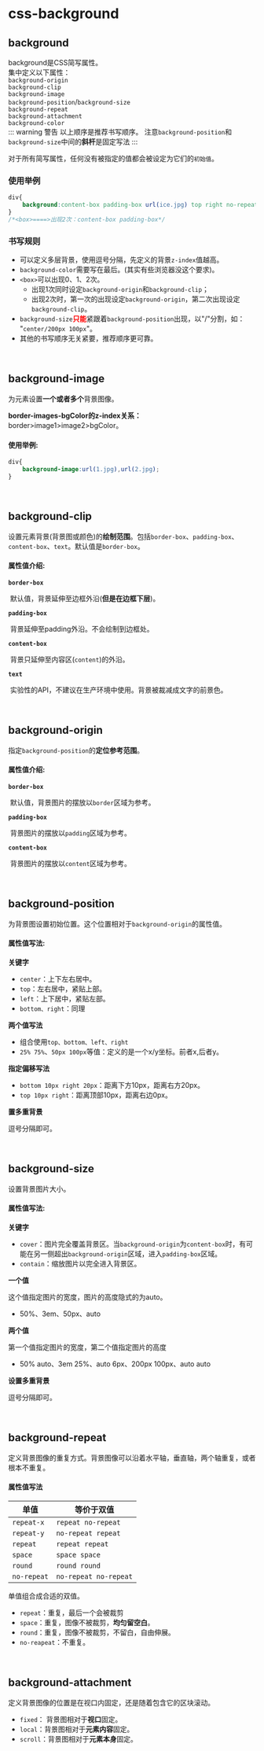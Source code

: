 # css-background

## background <Badge text="简写属性"/>
background是CSS简写属性。    
集中定义以下属性：    
`background-origin`    
`background-clip`    
`background-image`    
`background-position`/`background-size`    
`background-repeat`    
`background-attachment`    
`background-color`      
::: warning 警告
以上顺序是推荐书写顺序。
注意`background-position`和`background-size`中间的**斜杆**是固定写法
:::

对于所有简写属性，任何没有被指定的值都会被设定为它们的`初始值`。

### 使用举例

```css
div{
    background:content-box padding-box url(ice.jpg) top right no-repeat space scroll pink;
}
/*<box>====>出现2次：content-box padding-box*/
```
### 书写规则

- 可以定义多层背景，使用逗号分隔，先定义的背景`z-index`值越高。
- `background-color`需要写在最后。(其实有些浏览器没这个要求)。
- `<box>`可以出现0、1、2次。
    - 出现1次同时设定`background-origin`和`background-clip`；
    - 出现2次时，第一次的出现设定`background-origin`，第二次出现设定`background-clip`。
- `background-size`<span style="color:red;">**只能**</span>紧跟着`background-position`出现，以"/"分割，如： "`center/200px 100px`"。
- 其他的书写顺序无关紧要，推荐顺序更可靠。

<br/>

## background-image
为元素设置**一个或者多个**背景图像。

**border-images-bgColor的z-index关系：** border>image1>image2>bgColor。
####  **使用举例:**

```css
div{
    background-image:url(1.jpg),url(2.jpg);
}
```
<br/>

## background-clip

设置元素背景(背景图或颜色)的**绘制范围**。包括`border-box`、`padding-box`、`content-box`、`text`。默认值是`border-box`。

#### 属性值介绍:

**`border-box`**

​		默认值，背景延伸至边框外沿(**但是在边框下层**)。

**`padding-box`**

​		背景延伸至padding外沿。不会绘制到边框处。

**`content-box`**

​		背景只延伸至内容区(`content`)的外沿。

**`text`**

​		实验性的API，不建议在生产环境中使用。背景被裁减成文字的前景色。

<br/>

## background-origin

指定`background-position`的**定位参考范围**。

#### 属性值介绍:

**`border-box`**

​		默认值，背景图片的摆放以`border`区域为参考。

**`padding-box`**

​		背景图片的摆放以`padding`区域为参考。

**`content-box`**

​		背景图片的摆放以`content`区域为参考。

<br/>

## background-position

为背景图设置初始位置。这个位置相对于`background-origin`的属性值。

#### 属性值写法:

**关键字**

- `center`：上下左右居中。
- `top`：左右居中，紧贴上部。
- `left`：上下居中，紧贴左部。
- `bottom、right`：同理

**两个值写法**

- 组合使用`top、bottom、left、right`
- `25% 75%`、`50px 100px`等值：定义的是一个x/y坐标。前者x,后者y。

**指定偏移写法**

- `bottom 10px right 20px`：距离下方10px，距离右方20px。
- `top 10px right`：距离顶部10px，距离右边0px。

**置多重背景**

逗号分隔即可。

<br/>

## background-size

设置背景图片大小。

#### 属性值写法:

**关键字**

- `cover`：图片完全覆盖背景区。当`background-origin`为`content-box`时，有可能在另一侧超出`background-origin`区域，进入`padding-box`区域。
- `contain`：缩放图片以完全进入背景区。

**一个值**

这个值指定图片的宽度，图片的高度隐式的为auto。

- 50%、3em、50px、auto

**两个值**

第一个值指定图片的宽度，第二个值指定图片的高度

- 50% auto、3em 25%、auto 6px、200px 100px、auto auto

**设置多重背景**

逗号分隔即可。

<br/>

## background-repeat

定义背景图像的重复方式。背景图像可以沿着水平轴，垂直轴，两个轴重复，或者根本不重复。

#### 属性值写法

| **单值**    | **等价于双值**        |
| ----------- | --------------------- |
| `repeat-x`  | `repeat no-repeat`    |
| `repeat-y`  | `no-repeat repeat`    |
| `repeat`    | `repeat repeat`       |
| `space`     | `space space`         |
| `round`     | `round round`         |
| `no-repeat` | `no-repeat no-repeat` |

单值组合成合适的双值。

- `repeat`：重复，最后一个会被裁剪
- `space`：重复，图像不被裁剪，**均匀留空白**。
- `round`：重复，图像不被裁剪，不留白，自由伸展。
- `no-reapeat`：不重复。

<br/>

## background-attachment

定义背景图像的位置是在视口内固定，还是随着包含它的区块滚动。

- `fixed`： 背景图相对于**视口**固定。
- `local`：背景图相对于**元素内容**固定。
- `scroll`：背景图相对于**元素本身**固定。

